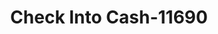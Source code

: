 ---
f_zip-code: 80538
f_state-code: CO
title: Check Into Cash-11690
f_phone: 970-613-8752
f_city-only: Loveland
f_address: 249 East 29Th Street Suite B Loveland
f_location-unique-id: '11690'
slug: check-into-cash-11690
updated-on: '2024-05-30T13:46:58.046Z'
created-on: '2024-05-30T13:36:59.803Z'
published-on: '2024-05-30T13:54:32.469Z'
f_city-state: cms/city/loveland-co.md
f_company: cms/company/check-into-cash.md
f_state: cms/state/colorado.md
layout: '[payday-loan].html'
tags: payday-loan
---